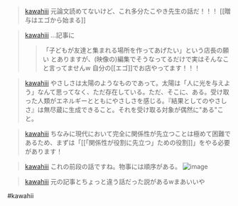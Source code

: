 
> [kawahiii](https://twitter.com/kawahiii/status/1646306126491955200) 元論文読めてないけど、これ多分たこやき先生の話だ！！！
>  [[贈与はエゴから始まる]]

> [kawahiii](https://twitter.com/kawahiii/status/1646306717339377664) ...記事に
>  > 「子どもが友達と集まれる場所を作ってあげたい」という店長の願い
>  とありますが、(映像の)編集でそうなってるだけで実はそんなこと言ってませんw
>  自分の[[エゴ]]でお店やってます！！！

> [kawahiii](https://twitter.com/kawahiii/status/1646306775568887809) やさしさは太陽のようなものであって。太陽は「人に光を与えよう」なんて思ってなく、ただ存在している。ただ、そこに、ある。受け取った人類がエネルギーとともにやさしさを感じる。『結果としてのやさしさ』は無尽蔵に生成できること。それを受け取る対象が偶然に"ある"こと。

> [kawahiii](https://twitter.com/kawahiii/status/1646307128653799425) ちなみに現代において完全に関係性が先立つことは極めて困難であるため、まずは「[[「関係性が役割に先立つ」ための役割]]」をやる必要があります！

> [kawahiii](https://twitter.com/kawahiii/status/1646307857284079616/photo/1) これの前段の話ですね。物事には順序がある。
>  ![image](https://pbs.twimg.com/media/FtjcRUbacAA7hSF?format=jpg&name=360x360#.png)

> [kawahiii](https://twitter.com/kawahiii/status/1646309706380750849) 元の記事とちょっと違う話だった説があるwまあいいや

#kawahii
